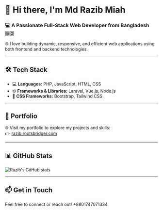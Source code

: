 # 👋 Hi there, I'm Md Razib Miah

### 💻 A Passionate Full-Stack Web Developer from Bangladesh 🇧🇩

🌐 I love building dynamic, responsive, and efficient web applications using both frontend and backend technologies.

---

## 🛠 Tech Stack

- 💻 **Languages:** PHP, JavaScript, HTML, CSS  
- ⚙️ **Frameworks & Libraries:** Laravel, Vue.js, Node.js  
- 🎨 **CSS Frameworks:** Bootstrap, Tailwind CSS  

---

## 🔗 Portfolio

🌐 Visit my portfolio to explore my projects and skills:  
👉 [razib.rootsbridger.com](https://razib.rootsbridger.com)

---

## 📊 GitHub Stats

![Razib's GitHub stats](https://github-readme-stats.vercel.app/api?username=your-github-username&show_icons=true&theme=tokyonight)

---

## 📫 Get in Touch

Feel free to connect or reach out!
+8801747071334

